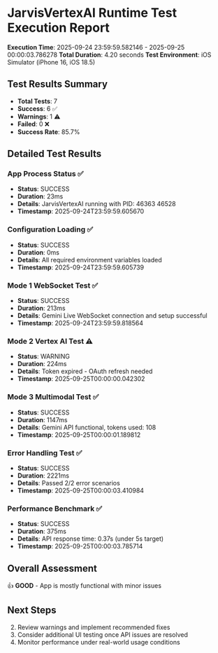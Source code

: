 
# JarvisVertexAI Runtime Test Execution Report

**Execution Time**: 2025-09-24 23:59:59.582146 - 2025-09-25 00:00:03.786278
**Total Duration**: 4.20 seconds
**Test Environment**: iOS Simulator (iPhone 16, iOS 18.5)

## Test Results Summary
- **Total Tests**: 7
- **Success**: 6 ✅
- **Warnings**: 1 ⚠️
- **Failed**: 0 ❌
- **Success Rate**: 85.7%

## Detailed Test Results

### App Process Status ✅
- **Status**: SUCCESS
- **Duration**: 23ms
- **Details**: JarvisVertexAI running with PID: 46363
46528
- **Timestamp**: 2025-09-24T23:59:59.605670

### Configuration Loading ✅
- **Status**: SUCCESS
- **Duration**: 0ms
- **Details**: All required environment variables loaded
- **Timestamp**: 2025-09-24T23:59:59.605739

### Mode 1 WebSocket Test ✅
- **Status**: SUCCESS
- **Duration**: 213ms
- **Details**: Gemini Live WebSocket connection and setup successful
- **Timestamp**: 2025-09-24T23:59:59.818564

### Mode 2 Vertex AI Test ⚠️
- **Status**: WARNING
- **Duration**: 224ms
- **Details**: Token expired - OAuth refresh needed
- **Timestamp**: 2025-09-25T00:00:00.042302

### Mode 3 Multimodal Test ✅
- **Status**: SUCCESS
- **Duration**: 1147ms
- **Details**: Gemini API functional, tokens used: 108
- **Timestamp**: 2025-09-25T00:00:01.189812

### Error Handling Test ✅
- **Status**: SUCCESS
- **Duration**: 2221ms
- **Details**: Passed 2/2 error scenarios
- **Timestamp**: 2025-09-25T00:00:03.410984

### Performance Benchmark ✅
- **Status**: SUCCESS
- **Duration**: 375ms
- **Details**: API response time: 0.37s (under 5s target)
- **Timestamp**: 2025-09-25T00:00:03.785714

## Overall Assessment
👍 **GOOD** - App is mostly functional with minor issues

## Next Steps
2. Review warnings and implement recommended fixes
3. Consider additional UI testing once API issues are resolved
4. Monitor performance under real-world usage conditions

